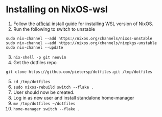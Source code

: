# Installing on NixOS-wsl

1. Follow the [official](https://github.com/nix-community/NixOS-WSL) install guide for installing
  WSL version of NixOS.
2. Run the following to switch to unstable
  ```
  sudo nix-channel --add https://nixos.org/channels/nixos-unstable
  sudo nix-channel --add https://nixos.org/channels/nixpkgs-unstable
  sudo nix-channel --update
  ```
3. `nix-shell -p git neovim`
4. Get the dotfiles repo
  ```
  git clone https://github.com/pietersp/dotfiles.git /tmp/dotfiles
  ```
5. `cd /tmp/dotfiles`
6. `sudo nixos-rebuild switch --flake .`
7. User should now be created.
8. Log in as new user and install standalone home-manager
9. `mv /tmp/dotfiles ~/dotfiles`
10. `home-manager switch --flake .`
